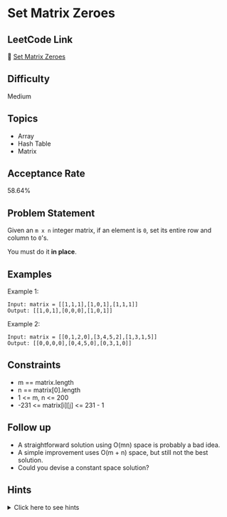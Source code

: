 # Set Matrix Zeroes

## LeetCode Link
🔗 [Set Matrix Zeroes](https://leetcode.com/problems/set-matrix-zeroes)

## Difficulty
Medium

## Topics
- Array
- Hash Table
- Matrix

## Acceptance Rate
58.64%

## Problem Statement
Given an `m x n` integer matrix, if an element is `0`, set its entire row and column to `0`'s.

You must do it **in place**.

## Examples
Example 1:
```
Input: matrix = [[1,1,1],[1,0,1],[1,1,1]]
Output: [[1,0,1],[0,0,0],[1,0,1]]
```

Example 2:
```
Input: matrix = [[0,1,2,0],[3,4,5,2],[1,3,1,5]]
Output: [[0,0,0,0],[0,4,5,0],[0,3,1,0]]
```

## Constraints
- m == matrix.length
- n == matrix[0].length
- 1 <= m, n <= 200
- -231 <= matrix[i][j] <= 231 - 1

## Follow up
- A straightforward solution using O(mn) space is probably a bad idea.
- A simple improvement uses O(m + n) space, but still not the best solution.
- Could you devise a constant space solution?

## Hints
<details>
<summary>Click here to see hints</summary>

1. If any cell of the matrix has a zero we can record its row and column number using additional memory. But if you don't want to use extra memory then you can manipulate the array instead.
2. Use first row and first column as markers. For each cell (i,j), if it is zero, mark matrix[i][0] and matrix[0][j] as zero.
3. Then iterate through the array again and if either matrix[i][0] or matrix[0][j] is zero, update matrix[i][j] to zero.
4. Take care of first row and column separately as they were used as markers.

</details>
